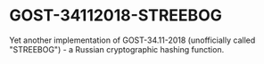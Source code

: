 # GOST-34112018-STREEBOG
Yet another implementation of GOST-34.11-2018 (unofficially called "STREEBOG") - a Russian cryptographic hashing function.
